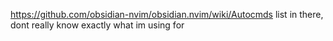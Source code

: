 https://github.com/obsidian-nvim/obsidian.nvim/wiki/Autocmds
list in there, dont really know exactly what im using for
